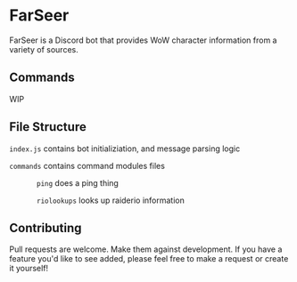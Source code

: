 # FarSeer
FarSeer is a Discord bot that provides WoW character information from a variety of sources.

## Commands
WIP

## File Structure
`index.js` contains bot initializiation, and message parsing logic

`commands` contains command modules files

&ensp;&ensp;&ensp;&ensp;&ensp;&ensp;&ensp;`ping` does a ping thing

&ensp;&ensp;&ensp;&ensp;&ensp;&ensp;&ensp;`riolookups` looks up raiderio information
## Contributing
Pull requests are welcome. Make them against development. If you have a feature you'd like to see added, please feel free to make a request or create it yourself!
